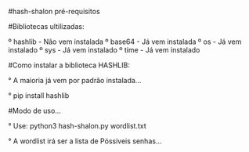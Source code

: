 #hash-shalon pré-requisitos

#Bibliotecas ultilizadas:

º hashlib - Não vem instalada º base64 - Já vem instalada º os - Já vem instalado º sys - Já vem instalado º time - Já vem instalado

#Como instalar a biblioteca HASHLIB:

° A maioria já vem por padrão instalada...

° pip install hashlib

#Modo de uso...

° Use: python3 hash-shalon.py wordlist.txt

° A wordlist irá ser a lista de Póssiveis senhas...
